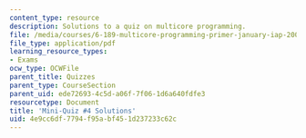 ```yaml
---
content_type: resource
description: Solutions to a quiz on multicore programming.
file: /media/courses/6-189-multicore-programming-primer-january-iap-2007/4e9cc6df7794f95abf451d237233c62c_quiz4_soln.pdf
file_type: application/pdf
learning_resource_types:
- Exams
ocw_type: OCWFile
parent_title: Quizzes
parent_type: CourseSection
parent_uid: ede72693-4c5d-a06f-7f06-1d6a640fdfe3
resourcetype: Document
title: 'Mini-Quiz #4 Solutions'
uid: 4e9cc6df-7794-f95a-bf45-1d237233c62c
---
```

